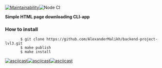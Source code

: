 [![Maintainability](https://api.codeclimate.com/v1/badges/333d4976327f1b8d643f/maintainability)](https://codeclimate.com/github/AlexanderMalikh/backend-project-lvl3/maintainability)![Node CI](https://github.com/AlexanderMalikh/backend-project-lvl3/workflows/Node%20CI/badge.svg)

**Simple HTML page downloading CLI-app**
###  How to install

```
       $ git clone https://github.com/AlexanderMalikh/backend-project-lvl3.git
       $ make publish
       $ make install
```
[![asciicast](https://asciinema.org/a/335913.svg)](https://asciinema.org/a/335913)[![asciicast](https://asciinema.org/a/335916.svg)](https://asciinema.org/a/335916)[![asciicast](https://asciinema.org/a/uT8XGeF7S3SDMpZoJpJhAJRAh.svg)](https://asciinema.org/a/uT8XGeF7S3SDMpZoJpJhAJRAh)
